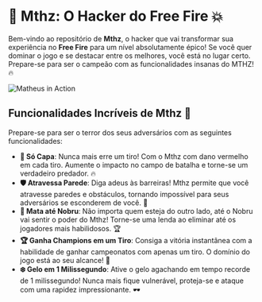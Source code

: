 # 🚀 **Mthz: O Hacker do Free Fire** 💥

Bem-vindo ao repositório de **Mthz**, o hacker que vai transformar sua experiência no **Free Fire** para um nível absolutamente épico! Se você quer dominar o jogo e se destacar entre os melhores, você está no lugar certo. Prepare-se para ser o campeão com as funcionalidades insanas do MTHZ! 🔥

![Matheus in Action](https://i.pinimg.com/originals/3d/06/8a/3d068af010ecf2aefdc728afde29967c.gif)

## Funcionalidades Incríveis de Mthz 👾

Prepare-se para ser o terror dos seus adversários com as seguintes funcionalidades:

- **🎯 Só Capa**: Nunca mais erre um tiro! Com o Mthz com dano vermelho em cada tiro. Aumente o impacto no campo de batalha e torne-se um verdadeiro predador. 🔥
- **🛡️ Atravessa Parede**: Diga adeus às barreiras! Mthz permite que você atravesse paredes e obstáculos, tornando impossível para seus adversários se esconderem de você. 🚀
- **💪 Mata até Nobru**: Não importa quem esteja do outro lado, até o Nobru vai sentir o poder do Mthz! Torne-se uma lenda ao eliminar até os jogadores mais habilidosos. 🏆
- **🏆 Ganha Champions em um Tiro**: Consiga a vitória instantânea com a habilidade de ganhar campeonatos com apenas um tiro. O domínio do jogo está ao seu alcance! 🎯
- **❄️ Gelo em 1 Milissegundo**: Ative o gelo agachando em tempo recorde de 1 milissegundo! Nunca mais fique vulnerável, proteja-se e ataque com uma rapidez impressionante. 🕶️

